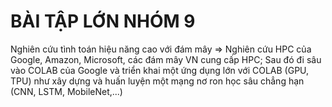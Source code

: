# BÀI TẬP LỚN NHÓM 9
Nghiên cứu  tình toán hiệu năng cao với đám mây => Nghiên cứu HPC của Google, Amazon, Microsoft, các đám mây VN cung cấp HPC; Sau đó đi sâu vào COLAB của Google và triển khai một ứng dụng lớn với COLAB (GPU, TPU) như xây dựng và huấn luyện một mạng nơ ron học sâu chẳng hạn (CNN, LSTM, MobileNet,...)
